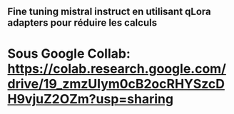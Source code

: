 ## Fine tuning mistral instruct en utilisant qLora adapters pour réduire les calculs

# Sous Google Collab: https://colab.research.google.com/drive/19_zmzUIym0cB2ocRHYSzcDH9vjuZ2OZm?usp=sharing